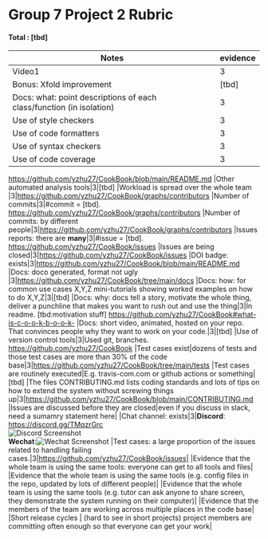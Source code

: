 # Group 7 Project 2 Rubric

#### Total : [tbd]

|Notes|evidence|
|-----|---------|
|Video1|3|[tbd]
|Bonus: Xfold improvement|[tbd]|[tbd]
|Docs: what: point descriptions of each class/function (in isolation) |3|https://github.com/yzhu27/CookBook/tree/main/docs
|Use of style checkers |3|https://github.com/yzhu27/CookBook/blob/main/README.md#style-checker-and-code-fomatter
|Use of code formatters |3|https://github.com/yzhu27/CookBook/blob/main/README.md#style-checker-and-code-fomatter
|Use of syntax checkers |3|https://github.com/yzhu27/CookBook/blob/main/README.md#style-checker-and-code-fomatter
|Use of code coverage |3|Code coverage is [tbd]. Shown in the badging.
https://github.com/yzhu27/CookBook/blob/main/README.md
|Other automated analysis tools|3|[tbd]
|Workload is spread over the whole team |3|https://github.com/yzhu27/CookBook/graphs/contributors
|Number of commits|3|#commit = [tbd]. https://github.com/yzhu27/CookBook/graphs/contributors
|Number of commits: by different people|3|https://github.com/yzhu27/CookBook/graphs/contributors
|Issues reports: there are **many**|3|#issue = [tbd]. https://github.com/yzhu27/CookBook/issues
|Issues are being closed|3|https://github.com/yzhu27/CookBook/issues
|DOI badge: exists|3|https://github.com/yzhu27/CookBook/blob/main/README.md
|Docs: doco generated, format not ugly |3|https://github.com/yzhu27/CookBook/tree/main/docs
|Docs: how: for common use cases X,Y,Z mini-tutorials showing worked examples on how to do X,Y,Z|3|[tbd]
|Docs: why: docs tell a story, motivate the whole thing, deliver a punchline that makes you want to rush out and use the thing|3|In readme. [tbd:motivation stuff] https://github.com/yzhu27/CookBook#what-is-c-o-o-k-b-o-o-k-
|Docs: short video, animated, hosted on your repo. That convinces people why they want to work on your code.|3|[tbd]
|Use of version control tools|3|Used git, branches. https://github.com/yzhu27/CookBook
|Test cases exist|dozens of tests and those test cases are more than 30% of the code base|3|https://github.com/yzhu27/CookBook/tree/main/tests
|Test cases are routinely executed|E.g. travis-com.com or github actions or something|[tbd]
|The files CONTRIBUTING.md lists coding standards and lots of tips on how to extend the system without screwing things up|3|https://github.com/yzhu27/CookBook/blob/main/CONTRIBUTING.md
|Issues are discussed before they are closed|even if you discuss in slack, need a sumamry statement here|
|Chat channel: exists|3|**Discord**: https://discord.gg/TMqzrGrc<br />![Discord Screenshot](https://github.com/yzhu27/CookBook/blob/main/docs/images/screenshot2.png)<br />**Wechat**:![Wechat Screenshot](https://github.com/yzhu27/CookBook/blob/main/docs/images/screenshot1.png)
|Test cases: a large proportion of the issues related to handling failing cases.|3|https://github.com/yzhu27/CookBook/issues|
|Evidence that the whole team is using the same tools: everyone can get to all tools and files|
|Evidence that the whole team is using the same tools (e.g. config files in the repo, updated by lots of different people)|
|Evidence that the whole team is using the same tools (e.g. tutor can ask anyone to share screen, they demonstrate the system running on their computer)|
|Evidence that the members of the team are working across multiple places in the code base|
|Short release cycles | (hard to see in short projects) project members are committing often enough so that everyone can get your work|
